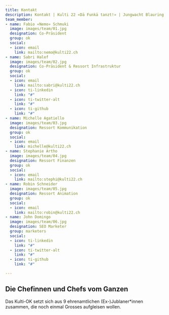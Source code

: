 ```yaml
---
title: Kontakt
description: Kontakt | Kulti 22 «Dä Funkä tanzt!» | Jungwacht Blauring Schweiz
team_member:
- name: Fabio «Nemo» Schmuki
  image: images/team/01.jpg
  designation: Co-Präsident
  group: ok
  social:
  - icon: email
    link: mailto:nemo@kulti22.ch
- name: Sabri Halef
  image: images/team/02.jpg
  designation: Co-Präsident & Ressort Infrastruktur
  group: ok
  social:
  - icon: email
    link: mailto:sabri@kulti22.ch
  - icon: ti-linkedin
    link: "#"
  - icon: ti-twitter-alt
    link: "#"
  - icon: ti-github
    link: "#"
- name: Michelle Agatiello
  image: images/team/03.jpg
  designation: Ressort Kommunikation
  group: ok
  social:
  - icon: email
    link: michelle@kulti22.ch
- name: Stephanie Artho
  image: images/team/04.jpg
  designation: Ressort Finanzen
  group: ok
  social:
  - icon: email
    link: mailto:stephi@kulti22.ch
- name: Robin Schneider
  image: images/team/05.jpg
  designation: Ressort Animation
  group: ok
  social:
  - icon: email
    link: mailto:robin@kulti22.ch
- name: John Domingo
  image: images/team/06.jpg
  designation: SEO Marketer
  group: marketers
  social:
  - icon: ti-linkedin
    link: "#"
  - icon: ti-twitter-alt
    link: "#"
  - icon: ti-github
    link: "#"

---
```

## Die Chefinnen und Chefs vom Ganzen

Das Kulti-OK setzt sich aus 9 ehrenamtlichen (Ex-)Jublaner*innen zusammen, die noch einmal Grosses aufgleisen wollen.